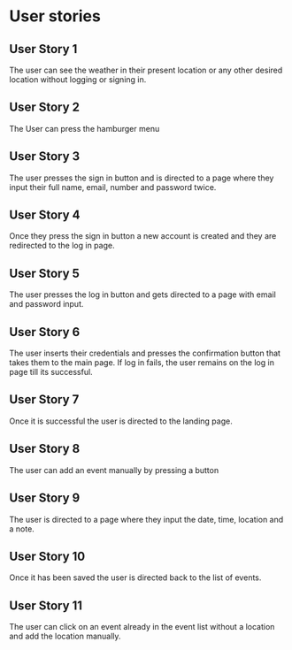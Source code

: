 # User stories

## User Story 1

The user can see the weather in their present location or any other desired
location without logging or signing in.

## User Story 2

The User can press the hamburger menu

## User Story 3

The user presses the sign in button and is directed to a page where they input
their full name, email, number and password twice.

## User Story 4

Once they press the sign in button a new account is created and they are
redirected to the log in page.

## User Story 5

The user presses the log in button and gets directed to a page with email and
password input.

## User Story 6

The user inserts their credentials and presses the confirmation button that
takes them to the main page. If log in fails, the user remains on the log in
page till its successful.

## User Story 7

Once it is successful the user is directed to the landing page.

## User Story 8

The user can add an event manually by pressing a button

## User Story 9

The user is directed to a page where they input the date, time, location and a
note.

## User Story 10

Once it has been saved the user is directed back to the list of events.

## User Story 11

The user can click on an event already in the event list without a location and
add the location manually.
